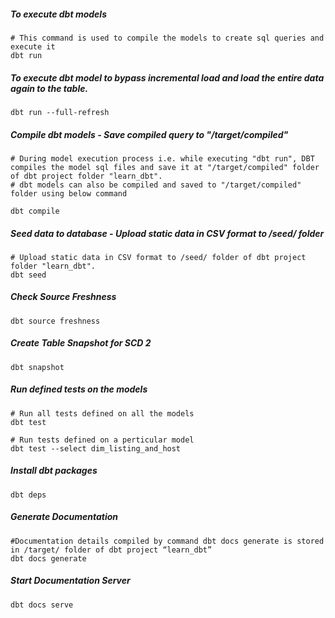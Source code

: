 ##### To execute dbt models
```
# This command is used to compile the models to create sql queries and execute it
dbt run
```

##### To execute dbt model to bypass incremental load and load the entire data again to the table.
```
dbt run --full-refresh 
```

##### Compile dbt models - Save compiled query to "/target/compiled" 
```
# During model execution process i.e. while executing "dbt run", DBT compiles the model sql files and save it at "/target/compiled" folder of dbt project folder "learn_dbt".
# dbt models can also be compiled and saved to "/target/compiled" folder using below command

dbt compile 
```

##### Seed data to database - Upload static data in CSV format to /seed/ folder
```
# Upload static data in CSV format to /seed/ folder of dbt project folder "learn_dbt".
dbt seed
```


##### Check Source Freshness
```
dbt source freshness
```


##### Create Table Snapshot for SCD 2
```
dbt snapshot
```


##### Run defined tests on the models
```
# Run all tests defined on all the models
dbt test 

# Run tests defined on a perticular model
dbt test --select dim_listing_and_host
```


##### Install dbt packages
```
dbt deps 
```

##### Generate Documentation
```
#Documentation details compiled by command dbt docs generate is stored in /target/ folder of dbt project “learn_dbt”
dbt docs generate 
```
##### Start Documentation Server
```
dbt docs serve 
```

